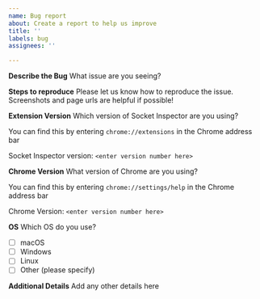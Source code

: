 ```yaml
---
name: Bug report
about: Create a report to help us improve
title: ''
labels: bug
assignees: ''

---
```


**Describe the Bug**
What issue are you seeing?

**Steps to reproduce**
Please let us know how to reproduce the issue. Screenshots and page urls are helpful if possible!

**Extension Version**
Which version of Socket Inspector are you using? 

You can find this by entering `chrome://extensions` in the Chrome address bar

Socket Inspector version: `<enter version number here>`

**Chrome Version**
What version of Chrome are you using? 

You can find this by entering `chrome://settings/help` in the Chrome address bar

Chrome Version: `<enter version number here>`

**OS**
Which OS do you use?
- [ ] macOS
- [ ] Windows
- [ ] Linux
- [ ] Other (please specify)

**Additional Details**
Add any other details here
